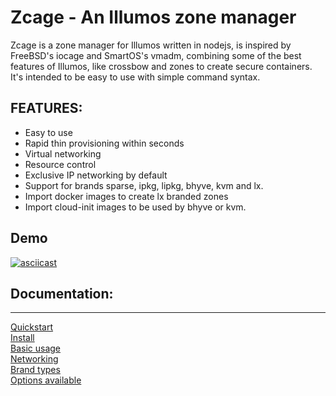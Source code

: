 # Zcage - An Illumos zone manager

Zcage is a zone manager for Illumos written in nodejs, is inspired by FreeBSD's 
iocage and SmartOS's vmadm, combining some of the best features of Illumos, like
crossbow and zones to create secure containers.  
It's intended to be easy to use with simple command syntax. 
  
  
## FEATURES:

* Easy to use
* Rapid thin provisioning within seconds
* Virtual networking
* Resource control
* Exclusive IP networking by default
* Support for brands sparse, ipkg, lipkg, bhyve, kvm and lx.
* Import docker images to create lx branded zones
* Import cloud-init images to be used by bhyve or kvm.

##  Demo

[![asciicast](https://asciinema.org/a/230321.svg)](https://asciinema.org/a/230321)
  

## Documentation:
--------------
   [Quickstart](https://github.com/cneira/zcage/blob/master/docs/quickstart.md)  
   [Install](https://github.com/cneira/zcage/blob/master/docs/install.md)  
   [Basic usage](https://github.com/cneira/zcage/blob/master/docs/basic-use.md)  
   [Networking](https://github.com/cneira/zcage/blob/master/docs/networking.md)  
   [Brand types](https://github.com/cneira/zcage/blob/master/docs/brand-types.md)  
   [Options available](https://github.com/cneira/zcage/blob/master/docs/Options.md)    
